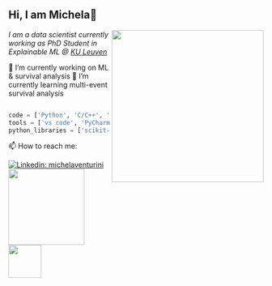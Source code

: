 <h2>Hi, I am Michela👋</h2>

<img align='right' src="https://media.giphy.com/media/iIGT8Y1rOYhBpdHh1C/giphy.gif" width="300">

<p><em>I am a data scientist currently working as PhD Student in Explainable ML @ <a href="https://www.kuleuven.be/kuleuven">KU Leuven</a> 
</em></p>

🔭 I’m currently working on ML & survival analysis
🌱 I’m currently learning multi-event survival analysis

```python

code = ['Python', 'C/C++', 'Java', 'R']
tools = ['vs code', 'PyCharm', 'vim', 'jupyter']
python_libraries = ['scikit-learn', 'scikit-survival', 'lifelines']

```
📫 How to reach me: 

[![Linkedin: michelaventurini](https://img.shields.io/badge/-michelaventurini-blue?style=flat-square&logo=Linkedin&logoColor=white&link=https://www.linkedin.com/in/michela-venturini/)](https://www.linkedin.com/in/michela-venturini/)    [<img width="150px" src="https://kulak.kuleuven.be/nl/over_kulak/diensten/onderzoek_externe_relaties/images/2013-kulak-cmyk.png" />](https://www.kuleuven.be/wieiswie/en/person/00141334)     [<img width="65px" src="https://itec.kuleuven-kulak.be/wp-content/uploads/2020/02/LOGO_ITEC_RGB-1.png" />](https://itec.kuleuven-kulak.be/michela-venturini/) 


<!--
**michelaventurini96/michelaventurini96** is a ✨ _special_ ✨ repository because its `README.md` (this file) appears on your GitHub profile.

Here are some ideas to get you started:

- 🔭 I’m currently working on ...
- 🌱 I’m currently learning ...
- 👯 I’m looking to collaborate on ...
- 🤔 I’m looking for help with ...
- 💬 Ask me about ...
- 📫 How to reach me: ...
- 😄 Pronouns: ...
- ⚡ Fun fact: ...
-->
